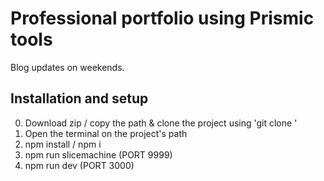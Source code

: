 # Professional portfolio using Prismic tools
Blog updates on weekends.

## Installation and setup

0. Download zip / copy the path & clone the project using 'git clone <path>'
1. Open the terminal on the project's path
2. npm install / npm i
3. npm run slicemachine (PORT 9999)
4. npm run dev (PORT 3000)

<!-- blog - mar4 -->